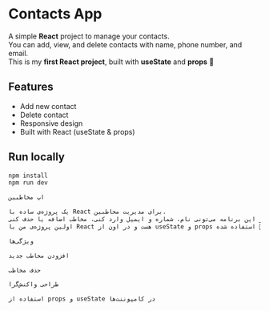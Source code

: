# Contacts App

A simple **React** project to manage your contacts.  
You can add, view, and delete contacts with name, phone number, and email.  
This is my **first React project**, built with **useState** and **props** 💙

## Features

- Add new contact
- Delete contact
- Responsive design
- Built with React (useState & props)

## Run locally

```bash
npm install
npm run dev

اپ مخاطبین

یک پروژه‌ی ساده با React برای مدیریت مخاطبین.
در این برنامه می‌تونی نام، شماره و ایمیل وارد کنی، مخاطب اضافه یا حذف کنی.
اولین پروژه‌ی من با React هست و در اون از useState و props استفاده شده 💪

ویژگی‌ها

افزودن مخاطب جدید

حذف مخاطب

طراحی واکنش‌گرا

استفاده از props و useState در کامپوننت‌ها
```
